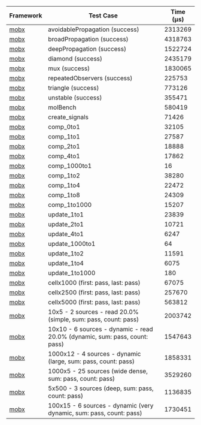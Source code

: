 | Framework | Test Case | Time (μs) |
| --- | --- | --- |
| [mobx](https://github.com/mobxjs/mobx.dart) | avoidablePropagation (success) | 2313269 |
| [mobx](https://github.com/mobxjs/mobx.dart) | broadPropagation (success) | 4318763 |
| [mobx](https://github.com/mobxjs/mobx.dart) | deepPropagation (success) | 1522724 |
| [mobx](https://github.com/mobxjs/mobx.dart) | diamond (success) | 2435179 |
| [mobx](https://github.com/mobxjs/mobx.dart) | mux (success) | 1830065 |
| [mobx](https://github.com/mobxjs/mobx.dart) | repeatedObservers (success) | 225753 |
| [mobx](https://github.com/mobxjs/mobx.dart) | triangle (success) | 773126 |
| [mobx](https://github.com/mobxjs/mobx.dart) | unstable (success) | 355471 |
| [mobx](https://github.com/mobxjs/mobx.dart) | molBench | 580419 |
| [mobx](https://github.com/mobxjs/mobx.dart) | create_signals | 71426 |
| [mobx](https://github.com/mobxjs/mobx.dart) | comp_0to1 | 32105 |
| [mobx](https://github.com/mobxjs/mobx.dart) | comp_1to1 | 27587 |
| [mobx](https://github.com/mobxjs/mobx.dart) | comp_2to1 | 18888 |
| [mobx](https://github.com/mobxjs/mobx.dart) | comp_4to1 | 17862 |
| [mobx](https://github.com/mobxjs/mobx.dart) | comp_1000to1 | 16 |
| [mobx](https://github.com/mobxjs/mobx.dart) | comp_1to2 | 38280 |
| [mobx](https://github.com/mobxjs/mobx.dart) | comp_1to4 | 22472 |
| [mobx](https://github.com/mobxjs/mobx.dart) | comp_1to8 | 24309 |
| [mobx](https://github.com/mobxjs/mobx.dart) | comp_1to1000 | 15207 |
| [mobx](https://github.com/mobxjs/mobx.dart) | update_1to1 | 23839 |
| [mobx](https://github.com/mobxjs/mobx.dart) | update_2to1 | 10721 |
| [mobx](https://github.com/mobxjs/mobx.dart) | update_4to1 | 6247 |
| [mobx](https://github.com/mobxjs/mobx.dart) | update_1000to1 | 64 |
| [mobx](https://github.com/mobxjs/mobx.dart) | update_1to2 | 11591 |
| [mobx](https://github.com/mobxjs/mobx.dart) | update_1to4 | 6075 |
| [mobx](https://github.com/mobxjs/mobx.dart) | update_1to1000 | 180 |
| [mobx](https://github.com/mobxjs/mobx.dart) | cellx1000 (first: pass, last: pass) | 67075 |
| [mobx](https://github.com/mobxjs/mobx.dart) | cellx2500 (first: pass, last: pass) | 257670 |
| [mobx](https://github.com/mobxjs/mobx.dart) | cellx5000 (first: pass, last: pass) | 563812 |
| [mobx](https://github.com/mobxjs/mobx.dart) | 10x5 - 2 sources - read 20.0% (simple, sum: pass, count: pass) | 2003742 |
| [mobx](https://github.com/mobxjs/mobx.dart) | 10x10 - 6 sources - dynamic - read 20.0% (dynamic, sum: pass, count: pass) | 1547643 |
| [mobx](https://github.com/mobxjs/mobx.dart) | 1000x12 - 4 sources - dynamic (large, sum: pass, count: pass) | 1858331 |
| [mobx](https://github.com/mobxjs/mobx.dart) | 1000x5 - 25 sources (wide dense, sum: pass, count: pass) | 3529260 |
| [mobx](https://github.com/mobxjs/mobx.dart) | 5x500 - 3 sources (deep, sum: pass, count: pass) | 1136835 |
| [mobx](https://github.com/mobxjs/mobx.dart) | 100x15 - 6 sources - dynamic (very dynamic, sum: pass, count: pass) | 1730451 |
